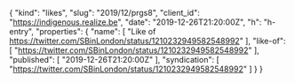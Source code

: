 {
  "kind": "likes",
  "slug": "2019/12/prgs8",
  "client_id": "https://indigenous.realize.be",
  "date": "2019-12-26T21:20:00Z",
  "h": "h-entry",
  "properties": {
    "name": [
      "Like of https://twitter.com/SBinLondon/status/1210232949582548992"
    ],
    "like-of": [
      "https://twitter.com/SBinLondon/status/1210232949582548992"
    ],
    "published": [
      "2019-12-26T21:20:00Z"
    ],
    "syndication": [
      "https://twitter.com/SBinLondon/status/1210232949582548992"
    ]
  }
}
